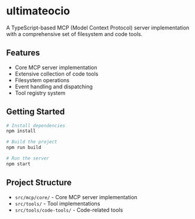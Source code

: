 # ultimateocio

A TypeScript-based MCP (Model Context Protocol) server implementation with a comprehensive set of filesystem and code tools.

## Features

- Core MCP server implementation
- Extensive collection of code tools
- Filesystem operations
- Event handling and dispatching
- Tool registry system

## Getting Started

```bash
# Install dependencies
npm install

# Build the project
npm run build

# Run the server
npm start
```

## Project Structure

- `src/mcp/core/` - Core MCP server implementation
- `src/tools/` - Tool implementations
- `src/tools/code-tools/` - Code-related tools